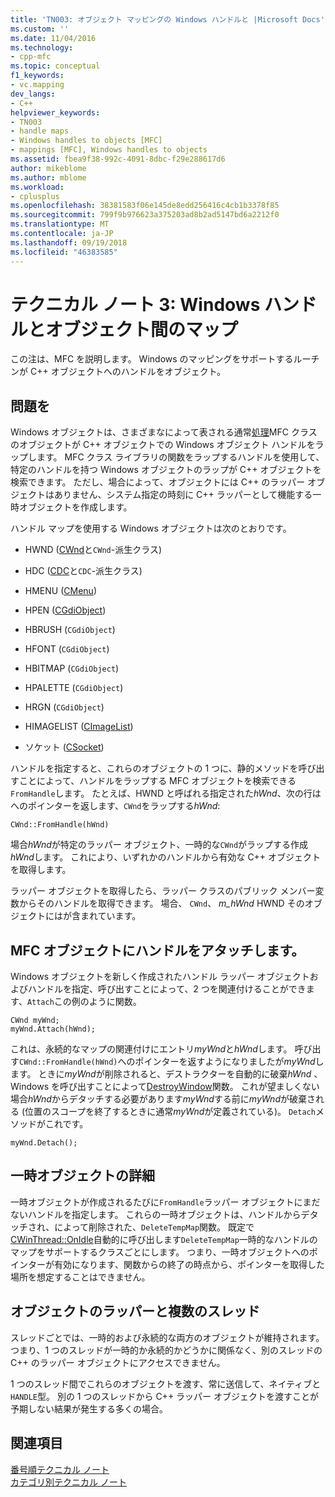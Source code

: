 ```yaml
---
title: 'TN003: オブジェクト マッピングの Windows ハンドルと |Microsoft Docs'
ms.custom: ''
ms.date: 11/04/2016
ms.technology:
- cpp-mfc
ms.topic: conceptual
f1_keywords:
- vc.mapping
dev_langs:
- C++
helpviewer_keywords:
- TN003
- handle maps
- Windows handles to objects [MFC]
- mappings [MFC], Windows handles to objects
ms.assetid: fbea9f38-992c-4091-8dbc-f29e288617d6
author: mikeblome
ms.author: mblome
ms.workload:
- cplusplus
ms.openlocfilehash: 38381583f06e145de8edd256416c4cb1b3378f85
ms.sourcegitcommit: 799f9b976623a375203ad8b2ad5147bd6a2212f0
ms.translationtype: MT
ms.contentlocale: ja-JP
ms.lasthandoff: 09/19/2018
ms.locfileid: "46383585"
---
```

# <a name="tn003-mapping-of-windows-handles-to-objects"></a>テクニカル ノート 3: Windows ハンドルとオブジェクト間のマップ

この注は、MFC を説明します。 Windows のマッピングをサポートするルーチンが C++ オブジェクトへのハンドルをオブジェクト。

## <a name="the-problem"></a>問題を

Windows オブジェクトは、さまざまなによって表される通常[処理](/windows/desktop/WinProg/windows-data-types)MFC クラスのオブジェクトが C++ オブジェクトでの Windows オブジェクト ハンドルをラップします。 MFC クラス ライブラリの関数をラップするハンドルを使用して、特定のハンドルを持つ Windows オブジェクトのラップが C++ オブジェクトを検索できます。 ただし、場合によって、オブジェクトには C++ のラッパー オブジェクトはありません、システム指定の時刻に C++ ラッパーとして機能する一時オブジェクトを作成します。

ハンドル マップを使用する Windows オブジェクトは次のとおりです。

- HWND ([CWnd](../mfc/reference/cwnd-class.md)と`CWnd`-派生クラス)

- HDC ([CDC](../mfc/reference/cdc-class.md)と`CDC`-派生クラス)

- HMENU ([CMenu](../mfc/reference/cmenu-class.md))

- HPEN ([CGdiObject](../mfc/reference/cgdiobject-class.md))

- HBRUSH (`CGdiObject`)

- HFONT (`CGdiObject`)

- HBITMAP (`CGdiObject`)

- HPALETTE (`CGdiObject`)

- HRGN (`CGdiObject`)

- HIMAGELIST ([CImageList](../mfc/reference/cimagelist-class.md))

- ソケット ([CSocket](../mfc/reference/csocket-class.md))

ハンドルを指定すると、これらのオブジェクトの 1 つに、静的メソッドを呼び出すことによって、ハンドルをラップする MFC オブジェクトを検索できる`FromHandle`します。 たとえば、HWND と呼ばれる指定された*hWnd*、次の行はへのポインターを返します、`CWnd`をラップする*hWnd*:

```
CWnd::FromHandle(hWnd)
```

場合*hWnd*が特定のラッパー オブジェクト、一時的な`CWnd`がラップする作成*hWnd*します。 これにより、いずれかのハンドルから有効な C++ オブジェクトを取得します。

ラッパー オブジェクトを取得したら、ラッパー クラスのパブリック メンバー変数からそのハンドルを取得できます。 場合、 `CWnd`、 *m_hWnd* HWND そのオブジェクトにはが含まれています。

## <a name="attaching-handles-to-mfc-objects"></a>MFC オブジェクトにハンドルをアタッチします。

Windows オブジェクトを新しく作成されたハンドル ラッパー オブジェクトおよびハンドルを指定、呼び出すことによって、2 つを関連付けることができます、`Attach`この例のように関数。

```
CWnd myWnd;
myWnd.Attach(hWnd);
```

これは、永続的なマップの関連付けにエントリ*myWnd*と*hWnd*します。 呼び出す`CWnd::FromHandle(hWnd)`へのポインターを返すようになりましたが*myWnd*します。 ときに*myWnd*が削除されると、デストラクターを自動的に破棄*hWnd* 、Windows を呼び出すことによって[DestroyWindow](/windows/desktop/api/winuser/nf-winuser-destroywindow)関数。 これが望ましくない場合*hWnd*からデタッチする必要があります*myWnd*する前に*myWnd*が破棄される (位置のスコープを終了するときに通常*myWnd*が定義されている)。 `Detach`メソッドがこれです。

```
myWnd.Detach();
```

## <a name="more-about-temporary-objects"></a>一時オブジェクトの詳細

一時オブジェクトが作成されるたびに`FromHandle`ラッパー オブジェクトにまだないハンドルを指定します。 これらの一時オブジェクトは、ハンドルからデタッチされ、によって削除された、`DeleteTempMap`関数。 既定で[CWinThread::OnIdle](../mfc/reference/cwinthread-class.md#onidle)自動的に呼び出します`DeleteTempMap`一時的なハンドルのマップをサポートするクラスごとにします。 つまり、一時オブジェクトへのポインターが有効になります、関数からの終了の時点から、ポインターを取得した場所を想定することはできません。

## <a name="wrapper-objects-and-multiple-threads"></a>オブジェクトのラッパーと複数のスレッド

スレッドごとでは、一時的および永続的な両方のオブジェクトが維持されます。 つまり、1 つのスレッドが一時的か永続的かどうかに関係なく、別のスレッドの C++ のラッパー オブジェクトにアクセスできません。

1 つのスレッド間でこれらのオブジェクトを渡す、常に送信して、ネイティブと`HANDLE`型。 別の 1 つのスレッドから C++ ラッパー オブジェクトを渡すことが予期しない結果が発生する多くの場合。

## <a name="see-also"></a>関連項目

[番号順テクニカル ノート](../mfc/technical-notes-by-number.md)<br/>
[カテゴリ別テクニカル ノート](../mfc/technical-notes-by-category.md)

